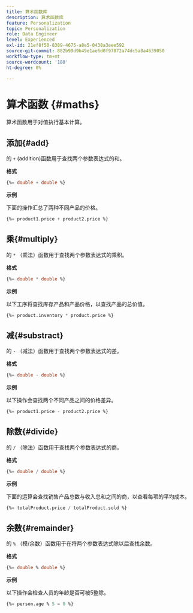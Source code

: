 ```yaml
---
title: 算术函数库
description: 算术函数库
feature: Personalization
topic: Personalization
role: Data Engineer
level: Experienced
exl-id: 21ef8f50-8389-4675-a8e5-0438a3eee592
source-git-commit: 882b99d9b49e1ae6d0f97872a74dc5a8a4639050
workflow-type: tm+mt
source-wordcount: '180'
ht-degree: 0%

---
```


# 算术函数 {#maths}

算术函数用于对值执行基本计算。

## 添加{#add}

的 `+` (addition)函数用于查找两个参数表达式的和。

**格式**

```sql
{%= double + double %}
```

**示例**

下面的操作汇总了两种不同产品的价格。

```sql
{%= product1.price + product2.price %}
```

## 乘{#multiply}

的 `*` （乘法）函数用于查找两个参数表达式的乘积。

**格式**

```sql
{%= double * double %}
```

**示例**

以下工序将查找库存产品和产品价格，以查找产品的总价值。

```sql
{%= product.inventory * product.price %}
```

## 减{#substract}

的 `-` （减法）函数用于查找两个参数表达式的差。

**格式**

```sql
{%= double - double %}
```

**示例**

以下操作会查找两个不同产品之间的价格差异。

```sql
{%= product1.price - product2.price %}
```

## 除数{#divide}

的 `/` （除法）函数用于查找两个参数表达式的商。

**格式**

```sql
{%= double / double %}
```

**示例**

下面的运算会查找销售产品总数与收入总和之间的商，以查看每项的平均成本。

```sql
{%= totalProduct.price / totalProduct.sold %}
```

## 余数{#remainder}

的 `%` （模/余数）函数用于在将两个参数表达式除以后查找余数。

**格式**

```sql
{%= double % double %}
```

**示例**

以下操作会检查人员的年龄是否可被5整除。

```sql
{%= person.age % 5 = 0 %}
```
